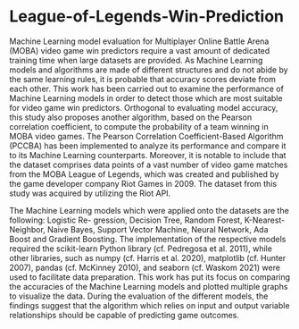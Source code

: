 # League-of-Legends-Win-Prediction

Machine Learning model evaluation for Multiplayer Online Battle Arena (MOBA) video game win
predictors require a vast amount of dedicated training time when large datasets are provided. As
Machine Learning models and algorithms are made of different structures and do not abide by the
same learning rules, it is probable that accuracy scores deviate from each other. This work has been
carried out to examine the performance of Machine Learning models in order to detect those which are
most suitable for video game win predictors. Orthogonal to evaluating model accuracy, this study also
proposes another algorithm, based on the Pearson correlation coefficient, to compute the probability
of a team winning in MOBA video games. The Pearson Correlation Coefficient-Based Algorithm
(PCCBA) has been implemented to analyze its performance and compare it to its Machine Learning
counterparts. Moreover, it is notable to include that the dataset comprises data points of a vast
number of video game matches from the MOBA League of Legends, which was created and published
by the game developer company Riot Games in 2009. The dataset from this study was acquired by
utilizing the Riot API.

The Machine Learning models which were applied onto the datasets are the following: Logistic Re-
gression, Decision Tree, Random Forest, K-Nearest-Neighbor, Naive Bayes, Support Vector Machine,
Neural Network, Ada Boost and Gradient Boosting. The implementation of the respective models
required the scikit-learn Python library (cf. Pedregosa et al. 2011), while other libraries, such as numpy
(cf. Harris et al. 2020), matplotlib (cf. Hunter 2007), pandas (cf. McKinney 2010), and seaborn (cf.
Waskom 2021) were used to facilitate data preparation. This work has put its focus on comparing the
accuracies of the Machine Learning models and plotted multiple graphs to visualize the data. During
the evaluation of the different models, the findings suggest that the algorithm which relies on input
and output variable relationships should be capable of predicting game outcomes.